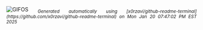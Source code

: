<div align="justify">
<picture>
    <source media="(prefers-color-scheme: dark)" srcset="https://i.ibb.co/n6GzYN5/output-gif.gif">
    <source media="(prefers-color-scheme: light)" srcset="https://i.ibb.co/n6GzYN5/output-gif.gif">
    <img alt="GIFOS" src="https://i.ibb.co/n6GzYN5/output-gif.gif">
</picture>
<sub><i>Generated automatically using [x0rzavi/github-readme-terminal](https://github.com/x0rzavi/github-readme-terminal) on Mon Jan 20 07:47:02 PM EST 2025</i></sub>
</div>

<!--  -->